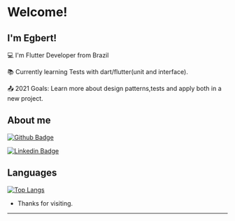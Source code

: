 # Welcome!

 

## I'm Egbert!

 

:computer: I'm Flutter Developer from Brazil

:books: Currently learning Tests with dart/flutter(unit and interface).

:outbox_tray: 2021 Goals: Learn more about design patterns,tests and apply both in a new project.


 

## About me

[![Github Badge](https://img.shields.io/badge/-Github-000?style=flat-square&logo=Github&logoColor=white&link=LINK_GIT)](https://github.com/Egbertjkf)

[![Linkedin Badge](https://img.shields.io/badge/LinkedIn-0077B5?style=for-the-badge&logo=linkedin&logoColor=white)](https://www.linkedin.com/in/egbertklein/)



## Languages

[![Top Langs](https://github-readme-stats.vercel.app/api/top-langs/?username=egbertjkf&theme=tokyonight)](https://github.com/anuraghazra/github-readme-stats)


- Thanks for visiting.
----------------------------------------------------------------------------------

<!--
**Egbertjkf/EgbertJKf** is a ✨ _special_ ✨ repository because its `README.md` (this file) appears on your GitHub profile.

Here are some ideas to get you started:

- 🔭 I’m currently working on ...
- 🌱 I’m currently learning ...
- 👯 I’m looking to collaborate on ...
- 🤔 I’m looking for help with ...
- 💬 Ask me about ...
- 📫 How to reach me: ...
- 😄 Pronouns: ...
- ⚡ Fun fact: ...
-->
